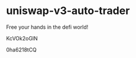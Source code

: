 # uniswap-v3-auto-trader
Free your hands in the defi world!


























KcVOk2oGlN

0ha6218tCQ
